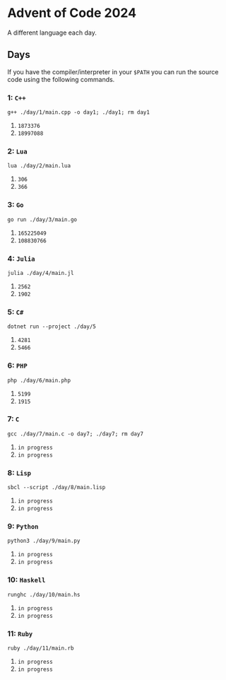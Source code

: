 # Advent of Code 2024
A different language each day. 
## Days
If you have the compiler/interpreter in your `$PATH` you can run the source code using the following commands.
### 1: `C++`
```
g++ ./day/1/main.cpp -o day1; ./day1; rm day1
```
1. `1873376`
2. `18997088`
### 2: `Lua`
```
lua ./day/2/main.lua
```
1. `306`
2. `366`
### 3: `Go`
```
go run ./day/3/main.go
```
1. `165225049`
2. `108830766`
### 4: `Julia`
```
julia ./day/4/main.jl
```
1. `2562`
2. `1902`
### 5: `C#`
```
dotnet run --project ./day/5
```
1. `4281`
2. `5466`
### 6: `PHP`
```
php ./day/6/main.php
```
1. `5199`
2. `1915`
### 7: `C`
```
gcc ./day/7/main.c -o day7; ./day7; rm day7
```
1. `in progress`
2. `in progress`
### 8: `Lisp`
```
sbcl --script ./day/8/main.lisp
```
1. `in progress`
2. `in progress`
### 9: `Python`
```
python3 ./day/9/main.py
```
1. `in progress`
2. `in progress`
### 10: `Haskell`
```
runghc ./day/10/main.hs
```
1. `in progress`
2. `in progress`
### 11: `Ruby`
```
ruby ./day/11/main.rb
```
1. `in progress`
2. `in progress`